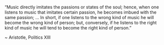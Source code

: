 “Music directly imitates the passions or states of the soul; hence, when one listens to music that imitates certain passion, he becomes imbued with the same passion; … In short, if one listens to the wrong kind of music he will become the wrong kind of person; but, conversely, if he listens to the right kind of music he will tend to become the right kind of person.”

~ Aristotle, Politics XIII